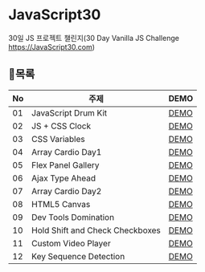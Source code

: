 # JavaScript30

30일 JS 프로젝트 챌린지(30 Day Vanilla JS Challenge https://JavaScript30.com)

## 📃목록

| No  | 주제                            | DEMO                                                                                       |
| --- | ------------------------------- | ------------------------------------------------------------------------------------------ |
| 01  | JavaScript Drum Kit             | [DEMO](https://sewonkimm.github.io/JavaScript30/01-JavaScriptDrumKit/index.html)           |
| 02  | JS + CSS Clock                  | [DEMO](https://sewonkimm.github.io/JavaScript30/02-JSandCSSClock/index.html)               |
| 03  | CSS Variables                   | [DEMO](https://sewonkimm.github.io/JavaScript30/03-CSSVariables/index.html)                |
| 04  | Array Cardio Day1               | [DEMO](https://sewonkimm.github.io/JavaScript30/04-ArrayCardioDay1/index.html)             |
| 05  | Flex Panel Gallery              | [DEMO](https://sewonkimm.github.io/JavaScript30/05-FlexPanelGallery/index.html)            |
| 06  | Ajax Type Ahead                 | [DEMO](https://sewonkimm.github.io/JavaScript30/06-AjaxTypeAhead/index.html)               |
| 07  | Array Cardio Day2               | [DEMO](https://sewonkimm.github.io/JavaScript30/07-ArrayCardioDay2/index.html)             |
| 08  | HTML5 Canvas                    | [DEMO](https://sewonkimm.github.io/JavaScript30/08-HTML5Canvas/index.html)                 |
| 09  | Dev Tools Domination            | [DEMO](https://sewonkimm.github.io/JavaScript30/09-DevToolsDomination/index.html)          |
| 10  | Hold Shift and Check Checkboxes | [DEMO](https://sewonkimm.github.io/JavaScript30/10-HoldShiftandCheckCheckboxes/index.html) |
| 11  | Custom Video Player             | [DEMO](https://sewonkimm.github.io/JavaScript30/11-CustomVideoPlayer/index.html)           |
| 12  | Key Sequence Detection          | [DEMO](https://sewonkimm.github.io/JavaScript30/12-KeySequenceDetection/index.html)        |
